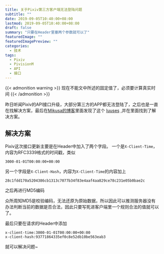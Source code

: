```yaml
---
title: 关于Pixiv第三方客户端无法登陆问题
subtitle: ""
date: 2019-09-05T10:40:00+08:00
lastmod: 2019-09-05T10:40:00+08:00
draft: false
summary: "只要在Header里塞两个参数就可以了"
featuredImage: ""
featuredImagePreview: ""
categories: 
  - 技术
tags: 
  - Pixiv
  - PivisionM
  - API
  - 接口
---
```



{{< admonition warning >}}
现在不能文中所述的固定值了，必须要计算真实时间
{{< /admonition >}}

昨日听闻Pixiv的API接口升级，大部分第三方的APP都无法登陆了，之后也是一直在找解决方案，最后在[Mikusa的博客](https://www.himiku.com)里面发现了这个 [Iuuses](https://github.com/upbit/pixivpy/issues/83) ,并在里面找到了解决方案。

## 解决方案

Pixiv这次接口更新主要是在Header中加入了两个字段。
一个是`X-Client-Time`，内容为RFC3339格式的时间戳，类似

```
3000-01-01T00:00:00+00:00
```

另一个字段是`X-Client-Hash`，内容为`X-Client-Time`的内容加上

```
28c1fdd170a5204386cb1313c7077b34f83e4aaf4aa829ce78c231e05b0bae2c
```

之后再进行MD5编码

众所周知MD5是校验编码，无法还原为原始数据，所以因此可以推测服务器没有办法判断当前的数据是否合法，因此只要写死进客户端里一个规则合法的值就可以了。

最后只要在请求的Header中添加

```
x-client-time:3000-01-01T00:00:00+00:00
x-client-hash:93771864335ef0c8e52db10be563eab3
```

就可以解决问题~
